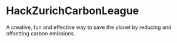 # HackZurichCarbonLeague
A creative, fun and effective way to save the planet by reducing and offsetting carbon emissions.
